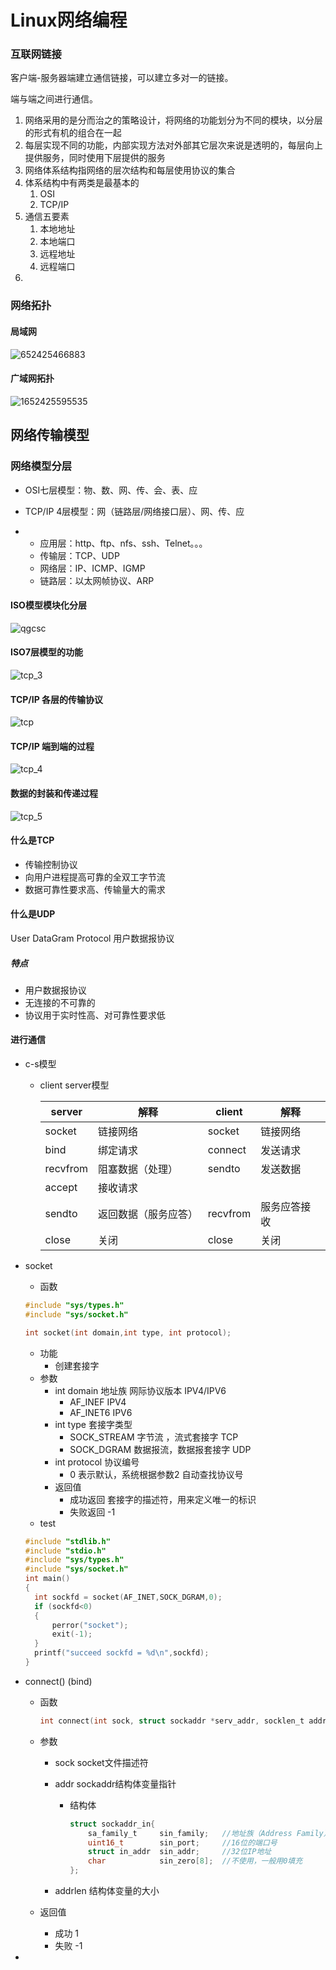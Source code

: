 # Linux网络编程

### 互联网链接

客户端-服务器端建立通信链接，可以建立多对一的链接。

端与端之间进行通信。

1. 网络采用的是分而治之的策略设计，将网络的功能划分为不同的模块，以分层的形式有机的组合在一起
2. 每层实现不同的功能，内部实现方法对外部其它层次来说是透明的，每层向上提供服务，同时使用下层提供的服务
3. 网络体系结构指网络的层次结构和每层使用协议的集合
4. 体系结构中有两类是最基本的
   1. OSI
   2. TCP/IP
5. 通信五要素
   1. 本地地址
   2. 本地端口
   3. 远程地址
   4. 远程端口
6. 

### 网络拓扑

#### 局域网

<img :src="$withBase('/imags/1652425466883.png')" alt="652425466883">

#### 广域网拓扑

<img :src="$withBase('/imags/1652425595535.png')" alt="1652425595535">

## 网络传输模型

### 网络模型分层

- OSI七层模型：物、数、网、传、会、表、应

- TCP/IP 4层模型：网（链路层/网络接口层）、网、传、应

- - 应用层：http、ftp、nfs、ssh、Telnet。。。
  - 传输层：TCP、UDP
  - 网络层：IP、ICMP、IGMP
  - 链路层：以太网帧协议、ARP

#### ISO模型模块化分层

<img :src="$withBase('/imags/qgcsc.png')" alt="qgcsc">

#### ISO7层模型的功能

<img :src="$withBase('/imags/tcp_3.png')" alt="tcp_3">

#### TCP/IP 各层的传输协议

<img :src="$withBase('/imags/tcp.png')" alt="tcp">

#### TCP/IP 端到端的过程

<img :src="$withBase('/imags/tcp_4.png')" alt="tcp_4">

#### 数据的封装和传递过程

<img :src="$withBase('/imags/tcp_5.png')" alt="tcp_5">

#### 什么是TCP

- 传输控制协议
- 向用户进程提高可靠的全双工字节流
- 数据可靠性要求高、传输量大的需求

#### 什么是UDP

User DataGram Protocol 用户数据报协议

##### 特点

- 用户数据报协议
- 无连接的不可靠的
- 协议用于实时性高、对可靠性要求低

#### 进行通信

- c-s模型

  - client server模型

    | server   | 解释                 | client   | 解释         |
    | -------- | -------------------- | -------- | ------------ |
    | socket   | 链接网络             | socket   | 链接网络     |
    | bind     | 绑定请求             | connect  | 发送请求     |
    | recvfrom | 阻塞数据（处理）     | sendto   | 发送数据     |
    | accept   | 接收请求             |          |              |
    | sendto   | 返回数据（服务应答） | recvfrom | 服务应答接收 |
    | close    | 关闭                 | close    | 关闭         |

- socket

  - 函数

  ```c
  #include "sys/types.h"
  #include "sys/socket.h"
  
  int socket(int domain,int type, int protocol);
  ```

  - 功能
    - 创建套接字
  - 参数
    - int domain 地址族 网际协议版本 IPV4/IPV6
      - AF_INEF    IPV4
      - AF_INET6  IPV6
    - int type  套接字类型
      - SOCK_STREAM 字节流 ，流式套接字 TCP
      - SOCK_DGRAM 数据报流，数据报套接字 UDP
    - int protocol 协议编号
      - 0 表示默认，系统根据参数2 自动查找协议号
    - 返回值
      - 成功返回 套接字的描述符，用来定义唯一的标识
      - 失败返回 -1
  - test

  ```c
  #include "stdlib.h"
  #include "stdio.h"
  #include "sys/types.h"
  #include "sys/socket.h"
  int main()
  {
  	int sockfd = socket(AF_INET,SOCK_DGRAM,0);
  	if (sockfd<0)
  	{
  		perror("socket");
  		exit(-1);
  	}
  	printf("succeed sockfd = %d\n",sockfd);
  }
  ```

- connect() (bind)

  - 函数

    ```c
    int connect(int sock, struct sockaddr *serv_addr, socklen_t addrlen);  
    ```

  - 参数

    - sock socket文件描述符

    - addr sockaddr结构体变量指针

      - 结构体

        ```c
        struct sockaddr_in{
            sa_family_t     sin_family;   //地址族（Address Family），也就是地址类型
            uint16_t        sin_port;     //16位的端口号
            struct in_addr  sin_addr;     //32位IP地址
            char            sin_zero[8];  //不使用，一般用0填充
        };
        ```

        

    - addrlen  结构体变量的大小

  - 返回值

    - 成功 1
    - 失败 -1

- 